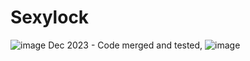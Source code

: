 # Sexylock 
![image](https://github.com/chiplocks/Sexylock/assets/117909282/7d6f3671-890c-4c6e-bf3a-2ad62bef0f59)
Dec 2023 - Code merged and tested,
![image](https://github.com/chiplocks/Sexylock/assets/117909282/1e3d2aa3-ed33-460d-8bab-7b45163454b6)
